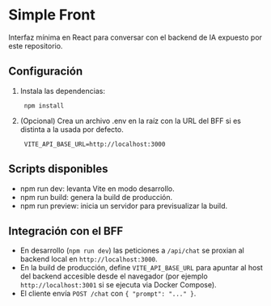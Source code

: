 # Simple Front

Interfaz mínima en React para conversar con el backend de IA expuesto por este repositorio.

## Configuración

1. Instala las dependencias:

        npm install

2. (Opcional) Crea un archivo .env en la raíz con la URL del BFF si es distinta
   a la usada por defecto.

        VITE_API_BASE_URL=http://localhost:3000

## Scripts disponibles

- npm run dev: levanta Vite en modo desarrollo.
- npm run build: genera la build de producción.
- npm run preview: inicia un servidor para previsualizar la build.

## Integración con el BFF

- En desarrollo (`npm run dev`) las peticiones a `/api/chat` se proxian al
  backend local en `http://localhost:3000`.
- En la build de producción, define `VITE_API_BASE_URL` para apuntar al host del
  backend accesible desde el navegador (por ejemplo `http://localhost:3001` si
  se ejecuta via Docker Compose).
- El cliente envía `POST /chat` con `{ "prompt": "..." }`.
